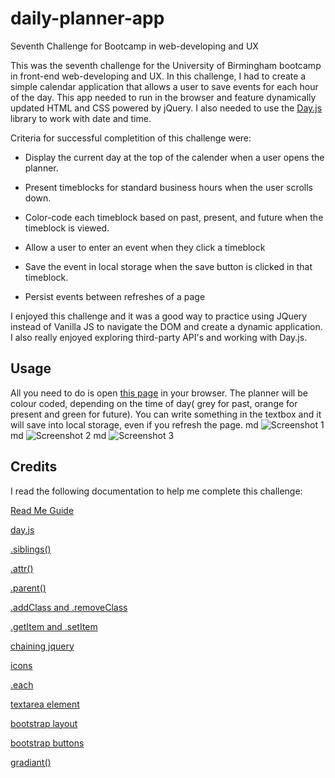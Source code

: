 # daily-planner-app
Seventh Challenge for Bootcamp in web-developing and UX

This was the seventh challenge for the University of Birmingham bootcamp in front-end web-developing and UX. In this challenge, I had to create a simple calendar application that allows a user to save events for each hour of the day. This app needed to run in the browser and feature dynamically updated HTML and CSS powered by jQuery. I also needed to use the [Day.js](https://day.js.org/docs/en/display/format) library to work with date and time.


Criteria for successful completition of this challenge were:

* Display the current day at the top of the calender when a user opens the planner.
 
* Present timeblocks for standard business hours when the user scrolls down.
 
* Color-code each timeblock based on past, present, and future when the timeblock is viewed.
 
* Allow a user to enter an event when they click a timeblock

* Save the event in local storage when the save button is clicked in that timeblock.

* Persist events between refreshes of a page

I enjoyed this challenge and it was a good way to practice using JQuery instead of Vanilla JS to navigate the DOM and create a dynamic application. I also really enjoyed exploring third-party API's and working with Day.js. 



## Usage

 All you need to do is open [this page](https://chantalcassinijones.github.io/daily-planner-app/) in your browser. The planner will be colour coded, depending on the time of day( grey for past, orange for present and green for future). You can write something in the textbox and it will save into local storage, even if you refresh the page. 
md
    ![Screenshot 1]()
    md
    ![Screenshot 2]()
    md
    ![Screenshot 3]()


## Credits

I read the following documentation to help me complete this challenge: 

[Read Me Guide](https://coding-boot-camp.github.io/full-stack/github/professional-readme-guide)

[day.js](https://day.js.org/docs/en/display/format)

[.siblings()](https://api.jquery.com/siblings/)

[.attr()](https://api.jquery.com/attr/)

[.parent()](https://api.jquery.com/parent/)

[.addClass and .removeClass](https://www.tutorialrepublic.com/jquery-tutorial/jquery-add-and-remove-css-classes.php)

[.getItem and .setItem](https://stackoverflow.com/questions/40791207/setting-and-getting-localstorage-with-jquery)


[chaining jquery](https://www.tutorialrepublic.com/jquery-tutorial/jquery-chaining.php)

[icons](https://fontawesome.com/v5/icons/save?f=classic&s=solid)

[.each](https://api.jquery.com/each/)

[textarea element](https://developer.mozilla.org/en-US/docs/Web/HTML/Element/textarea)

[bootstrap layout](https://getbootstrap.com/docs/5.3/layout/columns/#horizontal-alignment)

[bootstrap buttons](https://getbootstrap.com/docs/5.3/components/buttons/)

[gradiant()](https://cssgradient.io/)

